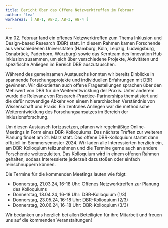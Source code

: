 ```yaml
---
title: Bericht über das Offene Netzwerktreffen im Februar
author: "lea"
workareas: [ AB-1, AB-2, AB-3, AB-4 ]

---
```


Am 02. Februar fand ein offenes Netzwerktreffen zum Thema Inklusion und Design-based Research (DBR) statt. In diesem Rahmen kamen Forschende aus verschiedenen Universitäten (Hamburg, Köln, Leipzig, Ludwigsburg, Osnabrück, Paderborn, Würzburg) sowie das Kernteam des Innovation Hub Inklusion zusammen, um sich über verschiedene Projekte, Aktivitäten und spezifische Anliegen im Bereich DBR auszutauschen. 

Während des gemeinsamen Austauschs konnten wir bereits Einblicke in spannende Forschungsprojekte und individuellen Erfahrungen mit DBR gewinnen. Wir diskutierten auch offene Fragestellungen sprachen über den Mehrwert von DBR für die Weiterentwicklung der Praxis. Unter anderem wurde die Relevanz von Research-Practice-Partnerships thematisiert und die dafür notwendige Abkehr von einem hierarchischen Verständnis von Wissenschaft und Praxis. Ein zentrales Anliegen war die methodische Weiterentwicklung des Forschungsansatzes im Bereich der Inklusionsforschung.
 
Um diesen Austausch fortzusetzen, planen wir regelmäßige Online-Meetings in Form eines DBR-Kolloquiums. Das nächste Treffen zur weiteren Planung findet am 21. März statt. Das offene DBR-Kolloquium startet dann offiziell im Sommersemester 2024. Wir laden alle Interessierten herzlich ein, am DBR-Kolloquium teilzunehmen und die Termine gerne auch an andere Forschende weiterzuleiten. Das Kolloquium wird in einem offenen Rahmen gehalten, sodass Interessierte jederzeit dazustoßen oder einfach reinschnuppern können.

Die Termine für die kommenden Meetings lauten wie folgt:

* Donnerstag, 21.03.24, 16-18 Uhr: Offenes Netzwerktreffen zur Planung des Kolloquiums 
* Donnerstag, 18.04.24, 16-18 Uhr: DBR-Kolloquium (1/3)
* Donnerstag, 23.05.24, 16-18 Uhr: DBR-Kolloquium (2/3)
* Donnerstag, 20.06.24, 16-18 Uhr: DBR-Kolloquium (3/3)

Wir bedanken uns herzlich bei allen Beteiligten für ihre Mitarbeit und freuen uns auf die kommenden Veranstaltungen!

